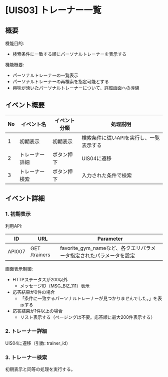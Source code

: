 # [UIS03] トレーナー一覧

## 概要

機能目的:

- 検索条件に一致する順にパーソナルトレーナーを表示する

機能概要:

- パーソナルトレーナーの一覧表示
- パーソナルトレーナーの再検索を指定可能とする
- 興味が湧いたパーソナルトレーナーについて、詳細画面への導線

## イベント概要

| No | イベント名   | イベント分類 | 処理説明                  |
|----|---------|--------|-----------------------|
| 1  | 初期表示    | 初期表示   | 検索条件に従いAPIを実行し、一覧表示する |
| 2  | トレーナー詳細 | ボタン押下  | UIS04に遷移              |
| 3  | トレーナー検索 | ボタン押下  | 入力された条件で検索            |

## イベント詳細

### 1. 初期表示

利用API:

| ID     | URL           | Parameter                                  |
|--------|---------------|--------------------------------------------|
| API007 | GET /trainers | favorite_gym_nameなど、各クエリパラメータ指定されたパラメータを設定 |

画面表示制御:

- HTTPステータスが200以外
  - メッセージID（MSG_BIZ_111）表示
- 応答結果が0件の場合
  - 「条件に一致するパーソナルトレーナーが見つかりませんでした。」を表示する
- 応答結果が1件以上の場合
  - リスト表示する（ページングは不要。応答順に最大200件表示する）

### 2. トレーナー詳細

UIS04に遷移（引数: trainer_id）

### 3. トレーナー検索

初期表示と同等の処理を実行する。
